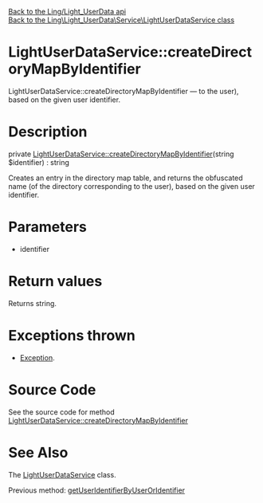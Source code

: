 [Back to the Ling/Light_UserData api](https://github.com/lingtalfi/Light_UserData/blob/master/doc/api/Ling/Light_UserData.md)<br>
[Back to the Ling\Light_UserData\Service\LightUserDataService class](https://github.com/lingtalfi/Light_UserData/blob/master/doc/api/Ling/Light_UserData/Service/LightUserDataService.md)


LightUserDataService::createDirectoryMapByIdentifier
================



LightUserDataService::createDirectoryMapByIdentifier — to the user), based on the given user identifier.




Description
================


private [LightUserDataService::createDirectoryMapByIdentifier](https://github.com/lingtalfi/Light_UserData/blob/master/doc/api/Ling/Light_UserData/Service/LightUserDataService/createDirectoryMapByIdentifier.md)(string $identifier) : string




Creates an entry in the directory map table, and returns the obfuscated name (of the directory corresponding
to the user), based on the given user identifier.




Parameters
================


- identifier

    


Return values
================

Returns string.


Exceptions thrown
================

- [Exception](http://php.net/manual/en/class.exception.php).&nbsp;







Source Code
===========
See the source code for method [LightUserDataService::createDirectoryMapByIdentifier](https://github.com/lingtalfi/Light_UserData/blob/master/Service/LightUserDataService.php#L835-L848)


See Also
================

The [LightUserDataService](https://github.com/lingtalfi/Light_UserData/blob/master/doc/api/Ling/Light_UserData/Service/LightUserDataService.md) class.

Previous method: [getUserIdentifierByUserOrIdentifier](https://github.com/lingtalfi/Light_UserData/blob/master/doc/api/Ling/Light_UserData/Service/LightUserDataService/getUserIdentifierByUserOrIdentifier.md)<br>

